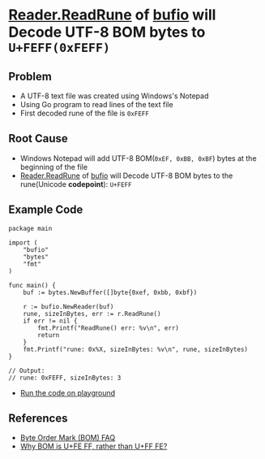 # [Reader.ReadRune](https://godoc.org/bufio#Reader.ReadRune) of [bufio](https://godoc.org/bufio) will Decode UTF-8 BOM bytes to `U+FEFF(0xFEFF)`

## Problem
* A UTF-8 text file was created using Windows's Notepad
* Using Go program to read lines of the text file
* First decoded rune of the file is `0xFEFF`

## Root Cause
* Windows Notepad will add UTF-8 BOM(`0xEF, 0xBB, 0xBF`) bytes at the beginning of the file
* [Reader.ReadRune](https://godoc.org/bufio#Reader.ReadRune) of [bufio](https://godoc.org/bufio) will Decode UTF-8 BOM bytes to the rune(Unicode **codepoint**): `U+FEFF`

## Example Code
```
package main

import (
	"bufio"
	"bytes"
	"fmt"
)

func main() {
	buf := bytes.NewBuffer([]byte{0xef, 0xbb, 0xbf})

	r := bufio.NewReader(buf)
	rune, sizeInBytes, err := r.ReadRune()
	if err != nil {
		fmt.Printf("ReadRune() err: %v\n", err)
		return
	}
	fmt.Printf("rune: 0x%X, sizeInBytes: %v\n", rune, sizeInBytes)
}

// Output:
// rune: 0xFEFF, sizeInBytes: 3
```

* [Run the code on playground](https://wide.b3log.org/playground/cdc4d5c0f0580fe1bfb834648beba17e.go)

## References
* [Byte Order Mark (BOM) FAQ](http://www.unicode.org/faq/utf_bom.html#bom1)
* [Why BOM is U+FE FF, rather than U+FF FE?](https://stackoverflow.com/questions/36360792/why-bom-is-ufe-ff-rather-than-uff-fe)

